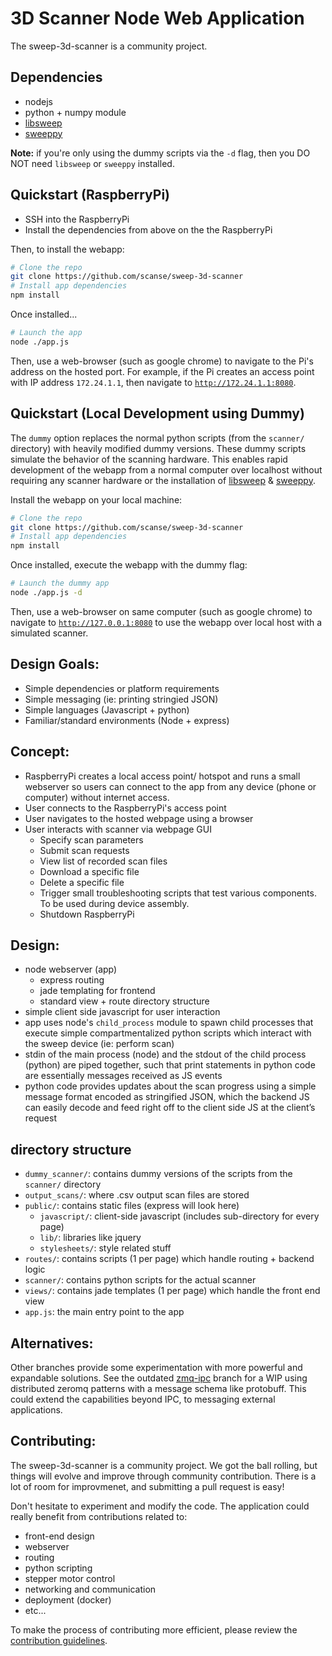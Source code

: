 # 3D Scanner Node Web Application 
The sweep-3d-scanner is a community project.

## Dependencies
- nodejs 
- python + numpy module
- [libsweep](https://github.com/scanse/sweep-sdk/tree/master/libsweep)
- [sweeppy](https://github.com/scanse/sweep-sdk/tree/master/sweeppy)

**Note:** if you're only using the dummy scripts via the `-d` flag, then you DO NOT need `libsweep` or `sweeppy` installed.

## Quickstart (RaspberryPi)
- SSH into the RaspberryPi
- Install the dependencies from above on the the RaspberryPi

Then, to install the webapp:
```bash
# Clone the repo
git clone https://github.com/scanse/sweep-3d-scanner
# Install app dependencies
npm install
```

Once installed...
```bash
# Launch the app
node ./app.js
```

Then, use a web-browser (such as google chrome) to navigate to the Pi's address on the hosted port. For example, if the Pi creates an access point with IP address `172.24.1.1`, then navigate to  [`http://172.24.1.1:8080`](http://172.24.1.1:8080).

## Quickstart (Local Development using Dummy)
The `dummy` option replaces the normal python scripts (from the `scanner/` directory) with heavily modified dummy versions. These dummy scripts simulate the behavior of the scanning hardware. This enables rapid development of the webapp from a normal computer over localhost without requiring any scanner hardware or the installation of [libsweep](https://github.com/scanse/sweep-sdk/tree/master/libsweep) & [sweeppy](https://github.com/scanse/sweep-sdk/tree/master/sweeppy).

Install the webapp on your local machine:
```bash
# Clone the repo
git clone https://github.com/scanse/sweep-3d-scanner
# Install app dependencies
npm install
```

Once installed, execute the webapp with the dummy flag:
```bash
# Launch the dummy app
node ./app.js -d
```

Then, use a web-browser on same computer (such as google chrome) to navigate to [`http://127.0.0.1:8080`](http://127.0.0.1:8080) to use the webapp over local host with a simulated scanner.


## Design Goals:
- Simple dependencies or platform requirements
- Simple messaging (ie: printing stringied JSON)
- Simple languages (Javascript + python)
- Familiar/standard environments (Node + express)

## Concept:
- RaspberryPi creates a local access point/ hotspot and runs a small webserver so users can connect to the app from any device (phone or computer) without internet access.
- User connects to the RaspberryPi's access point
- User navigates to the hosted webpage using a browser
- User interacts with scanner via webpage GUI
  - Specify scan parameters
  - Submit scan requests
  - View list of recorded scan files
  - Download a specific file
  - Delete a specific file
  - Trigger small troubleshooting scripts that test various components. To be used during device assembly.
  - Shutdown RaspberryPi

## Design:
- node webserver (app)
  - express routing
  - jade templating for frontend
  - standard view + route directory structure
- simple client side javascript for user interaction
- app uses node's `child_process` module to spawn child processes that execute simple compartmentalized python scripts which interact with the sweep device (ie: perform scan)
- stdin of the main process (node) and the stdout of the child process (python) are piped together, such that print statements in python code are essentially messages received as JS events
- python code provides updates about the scan progress using a simple message format encoded as stringified JSON, which the backend JS can easily decode and feed right off to the client side JS at the client’s request

## directory structure
- `dummy_scanner/`: contains dummy versions of the scripts from the `scanner/` directory
- `output_scans/`: where .csv output scan files are stored
- `public/`: contains static files (express will look here)
  - `javascript/`: client-side javascript (includes sub-directory for every page)
  - `lib/`: libraries like jquery
  - `stylesheets/`: style related stuff
- `routes/`: contains scripts (1 per page) which handle routing + backend logic
- `scanner/`: contains python scripts for the actual scanner
- `views/`: contains jade templates (1 per page) which handle the front end view
- `app.js`: the main entry point to the app


## Alternatives:
Other branches provide some experimentation with more powerful and expandable solutions. See the outdated [zmq-ipc](https://github.com/scanse/sweep-3d-scanner/tree/zmq-ipc) branch for a WIP using distributed zeromq patterns with a message schema like protobuff. This could extend the capabilities beyond IPC, to messaging external applications.

## Contributing:
The sweep-3d-scanner is a community project. We got the ball rolling, but things will evolve and improve through community contribution. There is a lot of room for improvmenet, and submitting a pull request is easy! 

Don't hesitate to experiment and modify the code. The application could really benefit from contributions related to:
- front-end design
- webserver
- routing
- python scripting
- stepper motor control
- networking and communication
- deployment (docker)
- etc...

To make the process of contributing more efficient, please review the [contribution guidelines](.github/CONTRIBUTING.md).
